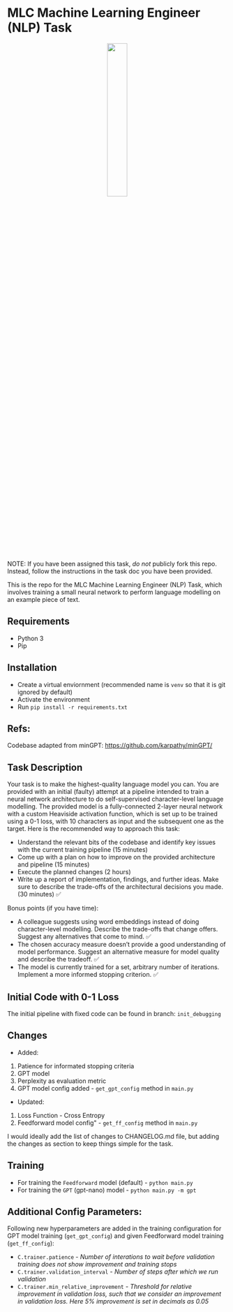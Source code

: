 # MLC Machine Learning Engineer (NLP) Task

<p align="center">
  <img width="30%" src="LogoGreen_New.png"/>
</p>

NOTE: If you have been assigned this task, _do not_ publicly fork this repo. Instead, follow the instructions in the task doc you have been provided.

This is the repo for the MLC Machine Learning Engineer (NLP) Task, which involves training a small neural network to perform language modelling on an example piece of text.

## Requirements
- Python 3
- Pip

## Installation
- Create a virtual enviornment (recommended name is `venv` so that it is git ignored by default)
- Activate the environment
- Run `pip install -r requirements.txt`

## Refs:
Codebase adapted from minGPT: https://github.com/karpathy/minGPT/

## Task Description

Your task is to make the highest-quality language model you can. You are provided with an
initial (faulty) attempt at a pipeline intended to train a neural network architecture to do
self-supervised character-level language modelling. The provided model is a fully-connected
2-layer neural network with a custom Heaviside activation function, which is set up to be trained
using a 0-1 loss, with 10 characters as input and the subsequent one as the target.
Here is the recommended way to approach this task:

- Understand the relevant bits of the codebase and identify key issues with the current
training pipeline (15 minutes)
- Come up with a plan on how to improve on the provided architecture and pipeline (15
minutes)
- Execute the planned changes (2 hours)
- Write up a report of implementation, findings, and further ideas. Make sure to describe
the trade-offs of the architectural decisions you made. (30 minutes) :white_check_mark:

Bonus points (if you have time):
- A colleague suggests using word embeddings instead of doing character-level
modelling. Describe the trade-offs that change offers. Suggest any alternatives that
come to mind. :white_check_mark:
- The chosen accuracy measure doesn’t provide a good understanding of model
performance. Suggest an alternative measure for model quality and describe the
tradeoff. :white_check_mark:
- The model is currently trained for a set, arbitrary number of iterations. Implement a more
informed stopping criterion. :white_check_mark:

## Initial Code with 0-1 Loss
The initial pipeline with fixed code can be found in branch: `init_debugging`

## Changes
* Added:       
1. Patience for informated stopping criteria
2. GPT model
3. Perplexity as evaluation metric
4. GPT model config added - `get_gpt_config` method in `main.py`

* Updated:
1. Loss Function - Cross Entropy
2. Feedforward model config" - `get_ff_config` method in `main.py`

I would ideally add the list of changes to CHANGELOG.md file, but adding the changes as section to keep things simple for the task.

## Training
* For training the `Feedforward` model (default) - `python main.py`
* For training the  `GPT` (gpt-nano)  model - `python main.py -m gpt`


## Additional Config Parameters:

Following new hyperparameters are added in the training configuration for GPT  model training (`get_gpt_config`) and given Feedforward model training (`get_ff_config`):

  * `C.trainer.patience` - *Number of interations to wait before validation training does not show improvement and training stops*
  * `C.trainer.validation_interval` - *Number of steps after which we run validation*
  * `C.trainer.min_relative_improvement` - *Threshold for relative improvement in validation loss, such that we consider an improvement in validation loss. Here 5% improvement is set in decimals as 0.05*
